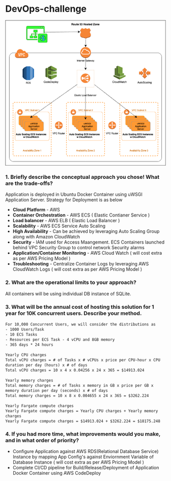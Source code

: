 # DevOps-challenge

![Diagram](image/Diagram.png?raw=true "Diagram")

### 1. **Briefly describe the conceptual approach you chose! What are the trade-offs?**
Application is deployed in Ubuntu Docker Container using uWSGI Application Server. Strategy for Deployment is as below
- **Cloud Platform** - AWS
- **Container Orchestration** - AWS ECS ( Elastic Contianer Service )
- **Load balancer** - AWS ELB ( Elastic Load Balancer )
- **Scalability** - AWS ECS Service Auto Scaling
- **High Availability** - Can be achieved by leveraging Auto Scaling Group along with Amazon CloudWatch
- **Security** - IAM used for Access Maangement. ECS Containers launched behind VPC Security Group to  control network Security alarms
- **Application/Container Monitoring** - AWS Cloud Watch ( will cost extra as per AWS Pricing Model )
- **Troubleshooting** - Centralize Container Logs by leveraging AWS CloudWatch Logs ( will cost extra as per AWS Pricing Model )

### 2. **What are the operational limits to your approach?**
All containers will be using individual DB instance of SQLite.

### 3. **What will be the annual cost of hosting this solution for 1 year for 10K concurrent users. Describe your method.**
```
For 10,000 Concurrent Users, we will consider the distributions as 
- 1000 Users/Task
- 10 ECS Tasks
- Resources per ECS Task - 4 vCPU and 8GB memory
- 365 days * 24 hours

Yearly CPU charges
Total vCPU charges = # of Tasks x # vCPUs x price per CPU-hour x CPU duration per day (hours) x # of days
Total vCPU charges = 10 x 4 x 0.04256 x 24 x 365 = $14913.024

Yearly memory charges
Total memory charges = # of Tasks x memory in GB x price per GB x memory duration per day (seconds) x # of days
Total memory charges = 10 x 8 x 0.004655 x 24 x 365 = $3262.224

Yearly Fargate compute charges
Yearly Fargate compute charges = Yearly CPU charges + Yearly memory charges
Yearly Fargate compute charges = $14913.024 + $3262.224 = $18175.248
```

### 4. **If you had more time, what improvements would you make, and in what order of priority?**
- Configure Application against AWS RDS(Relational Database Service) Instance by mapping App Config's against Enviornment Variable of Database Instance ( will cost extra as per AWS Pricing Model )
- Complete CI/CD pipeline for Build/Release/Deployment of Application Docker Container using AWS CodeDeploy
